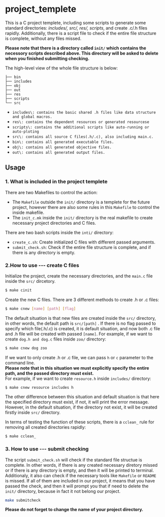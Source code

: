 # project_templete
This is a C project templete, including some scripts to generate some standard directories: *includes/, src/, res/, scripts*, and create .c/.h files rapidly. Additionally, there is a script file to check if the entire file structure is complete, without any files missed.  

**Please note that there is a directory called `init/` which contains the necessory scripts described above. This directory will be asked to delete when you finished submitting checking.**  

The high-level view of the whole file structure is below:

```
├── bin
├── includes
├── obj
├── out
├── res
├── scripts
└── src
```
- `includes\: contains the basic shared .h files like data structure and global macros.`
- `res\: contains the dependent resources or generated resourcese`
- `scripts\: contains the additional scripts like auto-running or auto-ploting`
- `src\: contains all source C files(.h/.c), also including main.c.`
- `bin\: contains all generated executable files.`
- `obj\: contains all generated objective files.`
- `out\: contains all generated output files.`

## Usage
### 1. What is included in the project templete
There are two Makefiles to control the action:
- The `Makefile` outside the `init/` directory is a templete for the future project, however there are also some rules in this `Makefile` to control the inside makefile.
- The `init_c.mk` inside the `init/` directory is the real makefile to create necessary project directories and C files.

There are two bash scripts inside the `inti/` directory:
- `create_c.sh`: Create initialized C files with different passed arguments.
- `submit_check.sh`: Check if the entire file structure is complete, and if there is any directory is empty.

### 2.How to use --- create C files
Initialize the project, create the necessary directories, and the `main.c` file inside the `src/` dircetory.
```sh
$ make cinit
```
Create the new C files. There are 3 different methods to create .h or .c files:
```sh
$ make cnew [name] [path] [flag]
```
The default situation is that new files are created inside the `src/` directory, in other words, the default path is `src/[path]` . If there is no flag passed to specify which file(.h/.c) is created, it is default situation, and now both .c file and .h file will be created with passed `[name]`. For example, if we want to create `dog.h and dog.c` files inside `zoo/` directory:
```sh
$ make cnew dog zoo
```
If we want to only create .h or .c file, we can pass `h` or `c` parameter to the command line.  
**Please note that in this situation we must explicitly specify the entire path, and the passed directory must exist.**  
For example, if we want to create `resource.h` inside `includes/` directory:
```sh
$ make cnew resource includes h
```
The other difference between this situation and default situation is that here the specified directory must exist, if not, it will print the error message. However, in the default situation, if the directory not exist, it will be created firstly inside `src/` directory.

In terms of testing the function of these scripts, there is a `cclean_` rule for removing all created directories rapidly:
```sh
$ make cclean_
```
### 3. How to use --- submit checking
The script `submit_check.sh` will check if the standard file structue is complete. In other words, if there is any created necessary diretory missed or if there is any directory is empty, and then it will be printed to terminal. Additionaly, it also can check if the necessary tools like `Makefile` or `README` is missed. If all of them are included in our project, it means that you have passed the check, and then it will prompt you that if need to delete the `init/` directory, because in fact it not belong our project.
```sh
make submitcheck
```
**Please do not forget to change the name of your project directory.**
